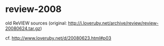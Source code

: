 review-2008
===========

old ReVIEW sources (original: http://i.loveruby.net/archive/review/review-20080624.tar.gz)

cf. http://www.loveruby.net/d/20080623.html#p03
